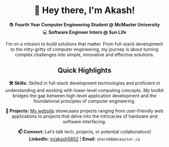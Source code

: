 <div align="center">
  
# 👋 Hey there, I'm Akash!

📚 **Fourth Year Computer Engineering Student @ McMaster University**  
💻 **Software Engineer Intern @ Sun Life**


I'm on a mission to build solutions that matter. From full-stack development to the nitty-gritty of computer engineering, my journey is about turning complex challenges into simple, innovative and effective solutions.

## Quick Highlights
 **🛠 Skills:** Skilled in full-stack development technologies and proficient in understanding and working with lower-level computing concepts. My toolkit bridges the gap between high-level application development and the foundational principles of computer engineering.

 
 **🚀 Projects:** [My website](https://akashxyz.netlify.app) showcases projects ranging from user-friendly web applications to projects that delve into the intricacies of hardware and software interfacing.

 
 **📫 Connect:** Let’s talk tech, projects, or potential collaborations!  
  **LinkedIn:** [in/akash5852](https://www.linkedin.com/in/akash5852/) | **Email:** `shara98@mcmaster.ca`

</div>
